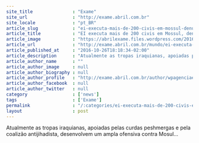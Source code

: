 ```yaml
---
site_title               : "Exame"
site_url                 : "http://exame.abril.com.br"
site_locale              : "pt_BR"
article_slug             : "ei-executa-mais-de-200-civis-em-mossul-denuncia-parlamento"
article_title            : "EI executa mais de 200 civis em Mossul, denuncia parlamento"
article_image            : "https://abrilexame.files.wordpress.com/2016/10/size_960_16_9_militante-do-estado-islamico-em-mosul-no-iraque4.jpg?quality=70&strip=all&w=960"
article_url              : "http://exame.abril.com.br/mundo/ei-executa-mais-de-200-civis-em-mossul-denuncia-parlamento/"
article_published_at     : "2016-10-26T18:18:34-02:00"
article_description      : "Atualmente as tropas iraquianas, apoiadas pelas curdas peshmergas e pela coalizão antijihadista, desenvolvem um ampla ofensiva contra Mosul..."
article_author_name      : ""
article_author_image     : null
article_author_biography : null
article_author_profile   : "http://exame.abril.com.br/author/wpagenciaefe/"
article_author_facebook  : null
article_author_twitter   : null
category                 : ['news']
tags                     : ['Exame']
permalink                : "/:categories/ei-executa-mais-de-200-civis-em-mossul-denuncia-parlamento/"
layout                   : post
---
```


Atualmente as tropas iraquianas, apoiadas pelas curdas peshmergas e pela coalizão antijihadista, desenvolvem um ampla ofensiva contra Mosul...

